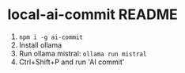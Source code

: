 # local-ai-commit README

1. `npm i -g ai-commit`
2. Install ollama
3. Run ollama mistral: `ollama run mistral`
4. Ctrl+Shift+P and run 'AI commit'